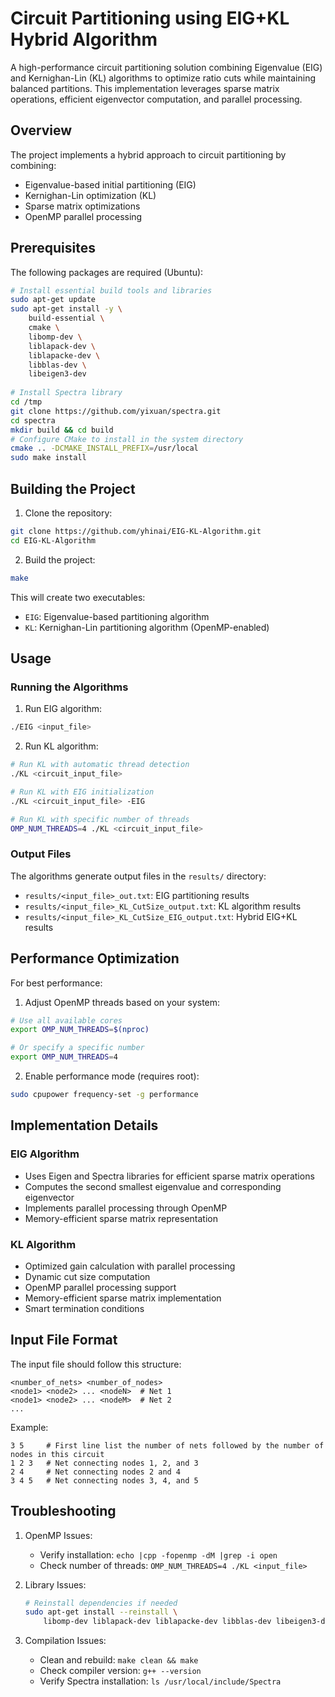 # Circuit Partitioning using EIG+KL Hybrid Algorithm

A high-performance circuit partitioning solution combining Eigenvalue (EIG) and Kernighan-Lin (KL) algorithms to optimize ratio cuts while maintaining balanced partitions. This implementation leverages sparse matrix operations, efficient eigenvector computation, and parallel processing.

## Overview

The project implements a hybrid approach to circuit partitioning by combining:
- Eigenvalue-based initial partitioning (EIG)
- Kernighan-Lin optimization (KL)
- Sparse matrix optimizations
- OpenMP parallel processing

## Prerequisites

The following packages are required (Ubuntu):

```bash
# Install essential build tools and libraries
sudo apt-get update
sudo apt-get install -y \
    build-essential \
    cmake \
    libomp-dev \
    liblapack-dev \
    liblapacke-dev \
    libblas-dev \
    libeigen3-dev
    
# Install Spectra library
cd /tmp
git clone https://github.com/yixuan/spectra.git
cd spectra
mkdir build && cd build
# Configure CMake to install in the system directory
cmake .. -DCMAKE_INSTALL_PREFIX=/usr/local
sudo make install
```

## Building the Project

1. Clone the repository:
```bash
git clone https://github.com/yhinai/EIG-KL-Algorithm.git
cd EIG-KL-Algorithm
```

2. Build the project:
```bash
make
```

This will create two executables:
- `EIG`: Eigenvalue-based partitioning algorithm
- `KL`: Kernighan-Lin partitioning algorithm (OpenMP-enabled)

## Usage

### Running the Algorithms

1. Run EIG algorithm:
```bash
./EIG <input_file>
```

2. Run KL algorithm:
```bash
# Run KL with automatic thread detection
./KL <circuit_input_file>

# Run KL with EIG initialization
./KL <circuit_input_file> -EIG

# Run KL with specific number of threads
OMP_NUM_THREADS=4 ./KL <circuit_input_file>
```

### Output Files

The algorithms generate output files in the `results/` directory:
- `results/<input_file>_out.txt`: EIG partitioning results
- `results/<input_file>_KL_CutSize_output.txt`: KL algorithm results
- `results/<input_file>_KL_CutSize_EIG_output.txt`: Hybrid EIG+KL results

## Performance Optimization

For best performance:

1. Adjust OpenMP threads based on your system:
```bash
# Use all available cores
export OMP_NUM_THREADS=$(nproc)

# Or specify a specific number
export OMP_NUM_THREADS=4
```

2. Enable performance mode (requires root):
```bash
sudo cpupower frequency-set -g performance
```

## Implementation Details

### EIG Algorithm

- Uses Eigen and Spectra libraries for efficient sparse matrix operations
- Computes the second smallest eigenvalue and corresponding eigenvector
- Implements parallel processing through OpenMP
- Memory-efficient sparse matrix representation

### KL Algorithm

- Optimized gain calculation with parallel processing
- Dynamic cut size computation
- OpenMP parallel processing support
- Memory-efficient sparse matrix implementation
- Smart termination conditions

## Input File Format

The input file should follow this structure:
```
<number_of_nets> <number_of_nodes>
<node1> <node2> ... <nodeN>  # Net 1
<node1> <node2> ... <nodeM>  # Net 2
...
```

Example:
```
3 5     # First line list the number of nets followed by the number of nodes in this circuit 
1 2 3   # Net connecting nodes 1, 2, and 3
2 4     # Net connecting nodes 2 and 4
3 4 5   # Net connecting nodes 3, 4, and 5
```

## Troubleshooting

1. OpenMP Issues:
   - Verify installation: `echo |cpp -fopenmp -dM |grep -i open`
   - Check number of threads: `OMP_NUM_THREADS=4 ./KL <input_file>`

2. Library Issues:
   ```bash
   # Reinstall dependencies if needed
   sudo apt-get install --reinstall \
       libomp-dev liblapack-dev liblapacke-dev libblas-dev libeigen3-dev
   ```

3. Compilation Issues:
   - Clean and rebuild: `make clean && make`
   - Check compiler version: `g++ --version`
   - Verify Spectra installation: `ls /usr/local/include/Spectra`
